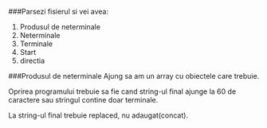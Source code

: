 ###Parsezi fisierul si vei avea: 
1. Produsul de neterminale
2. Neterminale 
3. Terminale
4. Start
5. directia

###Produsul de neterminale
Ajung sa am un array cu obiectele care trebuie.

Oprirea programului trebuie sa fie cand string-ul final ajunge la 60 de caractere sau stringul contine doar terminale.

La string-ul final trebuie replaced, nu adaugat(concat).
